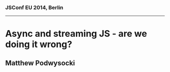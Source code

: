 ### JSConf EU 2014, Berlin
---

# Async and streaming JS - are we doing it wrong?
## Matthew Podwysocki

